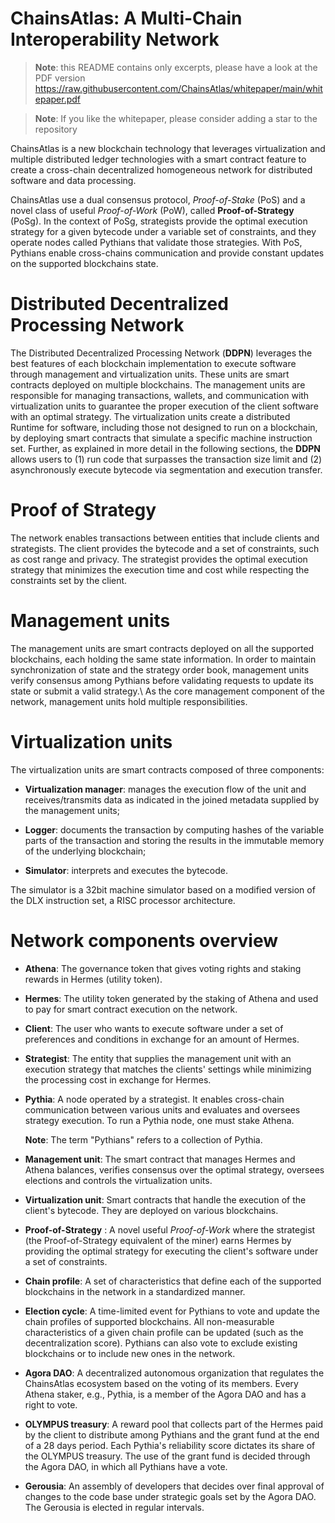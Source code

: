 # ChainsAtlas: A Multi-Chain Interoperability Network

> **Note**: this README contains only excerpts, please have a look at the PDF version https://raw.githubusercontent.com/ChainsAtlas/whitepaper/main/whitepaper.pdf

> **Note**: If you like the whitepaper, please consider adding a star to the repository

ChainsAtlas is a new blockchain technology that leverages virtualization and multiple distributed ledger technologies with a smart contract feature to create a cross-chain decentralized homogeneous network for distributed software and data processing.

ChainsAtlas use a dual consensus protocol, *Proof-of-Stake* (PoS) and a novel class of useful *Proof-of-Work* (PoW), called **Proof-of-Strategy** (PoSg). In the context of PoSg, strategists provide the optimal execution strategy for a given bytecode under a variable set of constraints, and they operate nodes called Pythians that validate those strategies. With PoS, Pythians enable cross-chains communication and provide constant updates on the supported blockchains state.


Distributed Decentralized Processing Network
============================================

The Distributed Decentralized Processing Network (**DDPN**) leverages the best features of each blockchain implementation to execute software through management and virtualization units. These units are smart contracts deployed on multiple blockchains. The management units are responsible for managing transactions, wallets, and communication with virtualization units to guarantee the proper execution of the client software with an optimal strategy. The virtualization units create a distributed Runtime for software, including those not designed to run on a blockchain, by deploying smart contracts that simulate a specific machine instruction set. Further, as explained in more detail in the following sections, the **DDPN** allows users to (1) run code that surpasses the transaction size limit and (2) asynchronously execute bytecode via segmentation and execution transfer.


Proof of Strategy
=================

The network enables transactions between entities that include clients and strategists. The client provides the bytecode and a set of constraints, such as cost range and privacy. The strategist provides the optimal execution strategy that minimizes the execution time and cost while respecting the constraints set by the client.


Management units
================
The management units are smart contracts deployed on all the supported blockchains, each holding the same state information. In order to maintain synchronization of state and the strategy order book, management units verify consensus among Pythians before validating requests to update its state or submit a valid strategy.\ As the core management component of the network, management units hold multiple responsibilities.

Virtualization units
====================

The virtualization units are smart contracts composed of three
components:

-   **Virtualization manager**: manages the execution flow of the unit
    and receives/transmits data as indicated in the joined metadata
    supplied by the management units;

-   **Logger**: documents the transaction by computing hashes of the
    variable parts of the transaction and storing the results in the
    immutable memory of the underlying blockchain;

-   **Simulator**: interprets and executes the bytecode.

The simulator is a 32bit machine simulator based on a modified version of the DLX instruction set, a RISC processor architecture.



Network components overview
===========================

-   **Athena**: The governance token that gives voting rights and
    staking rewards in Hermes (utility token).

-   **Hermes**: The utility token generated by the staking of Athena and
    used to pay for smart contract execution on the network.

-   **Client**: The user who wants to execute software under a set of
    preferences and conditions in exchange for an amount of Hermes.

-   **Strategist**: The entity that supplies the management unit with an
    execution strategy that matches the clients' settings while
    minimizing the processing cost in exchange for Hermes.

-   **Pythia**: A node operated by a strategist. It enables cross-chain
    communication between various units and evaluates and oversees
    strategy execution. To run a Pythia node, one must stake Athena.

    **Note**: The term \"Pythians\" refers to a collection of Pythia.

-   **Management unit**: The smart contract that manages Hermes and
    Athena balances, verifies consensus over the optimal strategy,
    oversees elections and controls the virtualization units.

-   **Virtualization unit**: Smart contracts that handle the execution
    of the client's bytecode. They are deployed on various blockchains.

-   **Proof-of-Strategy** : A novel useful *Proof-of-Work* where the
    strategist (the Proof-of-Strategy equivalent of the miner) earns
    Hermes by providing the optimal strategy for executing the client's
    software under a set of constraints.

-   **Chain profile**: A set of characteristics that define each of the
    supported blockchains in the network in a standardized manner.

-   **Election cycle**: A time-limited event for Pythians to vote and
    update the chain profiles of supported blockchains. All
    non-measurable characteristics of a given chain profile can be
    updated (such as the decentralization score). Pythians can also vote
    to exclude existing blockchains or to include new ones in the
    network.

-   **Agora DAO**: A decentralized autonomous organization that
    regulates the ChainsAtlas ecosystem based on the voting of its
    members. Every Athena staker, e.g., Pythia, is a member of the Agora
    DAO and has a right to vote.

-   **OLYMPUS treasury**: A reward pool that collects part of the Hermes
    paid by the client to distribute among Pythians and the grant fund
    at the end of a 28 days period. Each Pythia's reliability score
    dictates its share of the OLYMPUS treasury. The use of the grant
    fund is decided through the Agora DAO, in which all Pythians have a
    vote.

-   **Gerousia**: An assembly of developers that decides over final
    approval of changes to the code base under strategic goals set by
    the Agora DAO. The Gerousia is elected in regular intervals.
